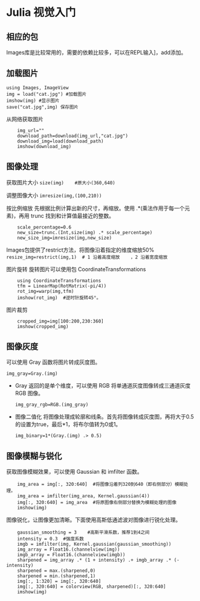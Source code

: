 # Julia 视觉入门

## 相应的包
Images库是比较常用的，需要的依赖比较多，可以在REPL输入]，add添加。

## 加载图片
```
using Images, ImageView
img = load("cat.jpg") #加载图片 
imshow(img) #显示图片 
save("cat.jpg",img) 保存图片 
```   
从网络获取图片
```
    img_url=""
    download_path=download(img_url,"cat.jpg")
    download_img=load(download_path)
    imshow(download_img)
```

## 图像处理

获取图片大小 `size(img)    #原大小(360,640)`

调整图像大小 `imresize(img,(100,210))`

按比例缩放 先根据比例计算出新的尺寸，再缩放。使用 .*(乘法作用于每一个元素)，再用 trunc 找到和计算值最接近的整数。
```
    scale_percentage=0.6
    new_size=trunc.(Int,size(img) .* scale_percentage)
    new_size_img=imresize(img,new_size)
```
Images包提供了restrict方法，将图像沿着指定的维度缩放50%
`resize_img=restrict(img,1)  # 1 沿着高度缩放    ，2 沿着宽度缩放`

图片旋转 旋转图片可以使用包 CoordinateTransformations 
```
    using CoordinateTransformations
    tfm = LinearMap(RotMatrix(-pi/4))
    rot_img=warp(img,tfm)
    imshow(rot_img)  #逆时针旋转45°。
```
图片裁剪
```
    cropped_img=img[100:200,230:360]
    imshow(cropped_img)
```

## 图像灰度
可以使用 Gray 函数将图片转成灰度图。

`img_gray=Gray.(img)`

- Gray 返回的是单个维度，可以使用 RGB 将单通道灰度图像转成三通道灰度 RGB 图像。

    `img_gray_rgb=RGB.(img_gray)`

- 图像二值化 将图像处理成轮廓和线条。首先将图像转成灰度图，再将大于0.5的设置为true，最后*1，将布尔值转为0或1。

    `img_binary=1*(Gray.(img) .> 0.5)`

## 图像模糊与锐化

获取图像模糊效果，可以使用 Gaussian 和 imfilter 函数。
```
    img_area = img[:, 320:640]  #将图像沿着列320到640（即右侧部分）模糊处理。
    img_area = imfilter(img_area, Kernel.gaussian(4))
    img[:, 320:640] = img_area  #将原图像右侧部分替换为模糊处理的图像
    imshow(img)
```
图像锐化，让图像更加清晰。下面使用高斯低通滤波对图像进行锐化处理。
```
    gaussian_smoothing = 3    #高斯平滑系数，推荐1到4之间
    intensity = 0.3  #强度系数
    imgb = imfilter(img, Kernel.gaussian(gaussian_smoothing))
    img_array = Float16.(channelview(img))
    imgb_array = Float16.(channelview(imgb))
    sharpened = img_array .* (1 + intensity) .+ imgb_array .* (-intensity)
    sharpened = max.(sharpened,0)
    sharpened = min.(sharpened,1)
    img[:, 1:320] = img[:, 320:640]
    img[:, 320:640] = colorview(RGB, sharpened)[:, 320:640]
    imshow(img)
```